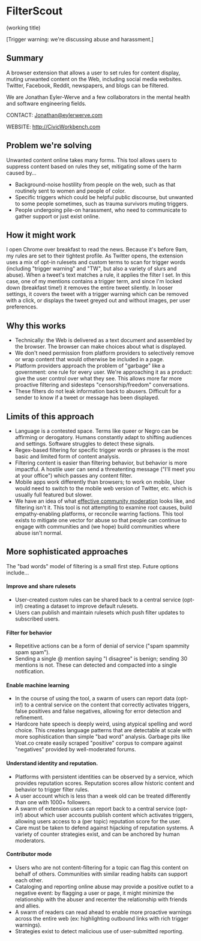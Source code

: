 # FilterScout 
(working title) 

[Trigger warning: we're discussing abuse and harassment.]

## Summary

A browser extension that allows a user to set rules for content display, muting unwanted content on the Web, including social media websites. Twitter, Facebook, Reddit, newspapers, and blogs can be filtered.  

We are Jonathan Eyler-Werve and a few collaborators in the mental health and software engineering fields.

CONTACT: Jonathan@eylerwerve.com 

WEBSITE: http://CivicWorkbench.com 

## Problem we're solving

Unwanted content online takes many forms. This tool allows users to suppress content based on rules they set, mitigating some of the harm caused by... 

- Background-noise hostility from people on the web, such as that routinely sent to women and people of color. 
- Specific triggers which could be helpful public discourse, but unwanted to some people sometimes, such as trauma survivors muting triggers.  
- People undergoing pile-on harassment, who need to communicate to gather support or just exist online. 

## How it might work 

I open Chrome over breakfast to read the news. Because it's before 9am, my rules are set to their tightest profile. As Twitter opens, the extension uses a mix of opt-in rulesets and custom terms to scan for trigger words (including "trigger warning" and "TW", but also a variety of slurs and abuse). When a tweet's text matches a rule, it applies the filter I set. In this case, one of my mentions contains a trigger term, and since I'm locked down (breakfast time!) it removes the entire tweet silently. In looser settings, it covers the tweet with a trigger warning which can be removed with a click, or displays the tweet greyed out and without images, per user preferences. 

## Why this works

- Technically: the Web is delivered as a text document and assembled by the browser. The browser can make choices about what is displayed. 
- We don't need permission from platform providers to selectively remove or wrap content that would otherwise be included in a page.
- Platform providers approach the problem of "garbage" like a government: one rule for every user. We're approaching it as a product: give the user control over what they see. This allows more far more proactive filtering and sidesteps "censorship/freedom" conversations. 
- These filters do not leak information back to abusers. Difficult for a sender to know if a tweet or message has been displayed.  

## Limits of this approach 

- Language is a contested space. Terms like queer or Negro can be affirming or derogatory. Humans constantly adapt to shifting audiences and settings. Software struggles to detect these signals. 
- Regex-based filtering for specific trigger words or phrases is the most basic and limited form of content analysis. 
- Filtering content is easier than filtering behavior, but behavior is more impactful. A hostile user can send a threatenting message ("I'll meet you at your office") which passes any content filter.  
- Mobile apps work differently than browsers; to work on mobile, User would need to switch to the mobile web version of Twitter, etc. which is usually full featured but slower. 
- We have an idea of what [effective community moderation](https://coralproject.net/advice-for-the-accidental-community-manager/) looks like, and filtering isn't it. This tool is not attempting to examine root causes, build empathy-enabling platforms, or reconcile warring factions. This tool exists to mitigate one vector for abuse so that people can continue to engage with communities and (we hope) build communities where abuse isn't normal. 

## More sophisticated approaches 

The "bad words" model of filtering is a small first step. Future options include... 

#### Improve and share rulesets 

- User-created custom rules can be shared back to a central service (opt-in!) creating a dataset to improve default rulesets.
- Users can publish and maintain rulesets which push filter updates to subscribed users. 

#### Filter for behavior

- Repetitive actions can be a form of denial of service ("spam spammity spam spam"). 
- Sending a single @ mention saying "I disagree" is benign; sending 30 mentions is not. These can detected and compacted into a single notification. 

#### Enable machine learning 

- In the course of using the tool, a swarm of users can report data (opt-in!) to a central service on the content that correctly activates triggers, false positives and false negatives, allowing for error detection and refinement.  
- Hardcore hate speech is deeply weird, using atypical spelling and word choice. This creates language patterns that are detectable at scale with more sophistication than simple "bad word" analysis. Garbage pits like Voat.co create easily scraped "positive" corpus to compare against "negatives" provided by well-moderated forums. 

#### Understand identity and reputation. 

- Platforms with persistent identities can be observed by a service, which provides reputation scores. Reputation scores allow historic content and behavior to trigger filter rules.
- A user account which is less than a week old can be treated differently than one with 1000+ followers. 
- A swarm of extension users can report back to a central service (opt-in!) about which user accounts publish content which activates triggers, allowing users access to a (per topic) reputation score for the user. 
- Care must be taken to defend against hijacking of reputation systems. A variety of counter strategies exist, and can be anchored by human moderators. 
 
#### Contributor mode 

- Users who are not content-filtering for a topic can flag this content on behalf of others. Communities with similar reading habits can support each other. 
- Cataloging and reporting online abuse may provide a positive outlet to a negative event: by flagging a user or page, it might minimize the relationship with the abuser and recenter the relationship with friends and allies. 
- A swarm of readers can read ahead to enable more proactive warnings across the entire web (ex: highlighting outbound links with rich trigger warnings).
- Strategies exist to detect malicious use of user-submitted reporting.
